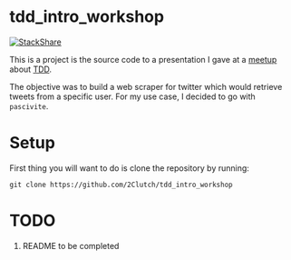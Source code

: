 # tdd_intro_workshop

[![StackShare](https://img.shields.io/badge/tech-stack-0690fa.svg?style=flat)](https://stackshare.io/2Clutch/knowledge-purse)

This is a project is the source code to a presentation I gave at a [meetup](https://www.meetup.com/SV-Python-Workshops/) about [TDD](https://en.wikipedia.org/wiki/Test-driven_development).

The objective was to build a web scraper for twitter which would retrieve tweets from a specific user. For my use case, I decided to go with `pascivite`.

# Setup

First thing you will want to do is clone the repository by running: 
```commandline
git clone https://github.com/2Clutch/tdd_intro_workshop
```

# TODO
1. README to be completed
